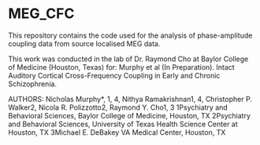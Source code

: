 # MEG_CFC
This repository contains the code used for the analysis of phase-amplitude coupling data from source localised MEG data.

This work was conducted in the lab of Dr. Raymond Cho at Baylor College of Medicine (Houston, Texas) for:
Murphy et al (In Preparation). Intact Auditory Cortical Cross-Frequency Coupling in Early and Chronic Schizophrenia.

AUTHORS:
Nicholas Murphy*, 1, 4, Nithya Ramakrishnan1, 4, Christopher P. Walker2, Nicola R. Polizzotto2, Raymond Y. Cho1, 3
1Psychiatry and Behavioral Sciences, Baylor College of Medicine, Houston, TX
2Psychiatry and Behavioral Sciences, University of Texas Health Science Center at Houston, TX 
3Michael E. DeBakey VA Medical Center, Houston, TX 


